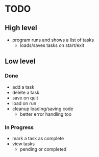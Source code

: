 # TODO

## High level

+ program runs and shows a list of tasks
  + loads/saves tasks on start/exit

## Low level

### Done

+ add a task
+ delete a task
+ save on quit
+ load on run
+ cleanup loading/saving code
  + better error handling too

### In Progress

+ mark a task as complete
+ view tasks
  + pending or completed
